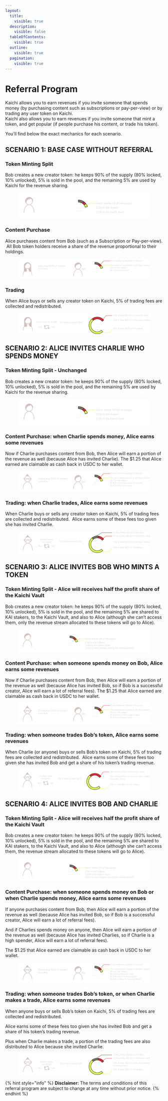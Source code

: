 ```yaml
---
layout:
  title:
    visible: true
  description:
    visible: false
  tableOfContents:
    visible: true
  outline:
    visible: true
  pagination:
    visible: true
---
```


# Referral Program

Kaichi allows you to earn revenues if you invite someone that spends money (by purchasing content such as subscriptions or pay-per-view) or by trading any user token on Kaichi.\
Kaichi also allows you to earn revenues if you invite someone that mint a token, and get popular (if people purchase his content, or trade his token).

You'll find below the exact mechanics for each scenario.

## SCENARIO 1: BASE CASE WITHOUT REFERRAL

### Token Minting Split

Bob creates a new creator token: he keeps 90% of the supply (80% locked, 10% unlocked), 5% is sold in the pool, and the remaining 5% are used by Kaichi for the revenue sharing.

<div align="left">

<figure><img src="../.gitbook/assets/1m.png" alt=""><figcaption></figcaption></figure>

</div>

### Content Purchase

Alice purchases content from Bob (such as a Subscription or Pay-per-view).  All Bob token holders receive a share of the revenue proportional to their holdings.

<figure><img src="../.gitbook/assets/1c.png" alt=""><figcaption></figcaption></figure>

### Trading

When Alice buys or sells any creator token on Kaichi, 5% of trading fees are collected and redistributed.

<figure><img src="../.gitbook/assets/1t.png" alt=""><figcaption></figcaption></figure>

## SCENARIO 2: ALICE INVITES CHARLIE WHO SPENDS MONEY

### Token Minting Split - Unchanged

Bob creates a new creator token: he keeps 90% of the supply (80% locked, 10% unlocked), 5% is sold in the pool, and the remaining 5% are used by Kaichi for the revenue sharing.

<figure><img src="../.gitbook/assets/1m.png" alt=""><figcaption></figcaption></figure>

### Content Purchase: when Charlie spends money, Alice earns some revenues

Now if Charlie purchases content from Bob, then Alice will earn a portion of the revenue as well (because Alice has invited Charlie). The $1.25 that Alice earned are claimable as cash back in USDC to her wallet.

<figure><img src="../.gitbook/assets/2c.png" alt=""><figcaption></figcaption></figure>

### Trading: when Charlie trades, Alice earns some revenues

When Charlie buys or sells any creator token on Kaichi, 5% of trading fees are collected and redistributed.  Alice earns some of these fees too given she has invited Charlie.

<figure><img src="../.gitbook/assets/Frame 5565 (3).png" alt=""><figcaption></figcaption></figure>

## SCENARIO 3: ALICE INVITES BOB WHO MINTS A TOKEN

### Token Minting Split - Alice will receives half the profit share of the Kaichi Vault

Bob creates a new creator token: he keeps 90% of the supply (80% locked, 10% unlocked), 5% is sold in the pool, and the remaining 5% are shared to KAI stakers, to the Kaichi Vault, and also to Alice (although she can’t access them, only the revenue stream allocated to these tokens will go to Alice).

<figure><img src="../.gitbook/assets/3m.png" alt=""><figcaption></figcaption></figure>

### Content Purchase: when someone spends money on Bob, Alice earns some revenues

Now if Charlie purchases content from Bob, then Alice will earn a portion of the revenue as well (because Alice has invited Bob, so if Bob is a successful creator, Alice will earn a lot of referral fees). The $1.25 that Alice earned are claimable as cash back in USDC to her wallet.

<figure><img src="../.gitbook/assets/3c.png" alt=""><figcaption></figcaption></figure>

### Trading: when someone trades Bob’s token, Alice earns some revenues

When Charlie (or anyone) buys or sells Bob’s token on Kaichi, 5% of trading fees are collected and redistributed.  Alice earns some of these fees too given she has invited Bob and get a share of his token’s trading revenue.

<figure><img src="../.gitbook/assets/Frame 5566.png" alt=""><figcaption></figcaption></figure>

## SCENARIO 4: ALICE INVITES BOB AND CHARLIE

### Token Minting Split - Alice will receives half the profit share of the Kaichi Vault

Bob creates a new creator token: he keeps 90% of the supply (80% locked, 10% unlocked), 5% is sold in the pool, and the remaining 5% are shared to KAI stakers, to the Kaichi Vault, and also to Alice (although she can’t access them, the revenue stream allocated to these tokens will go to Alice).

<figure><img src="../.gitbook/assets/4m.png" alt=""><figcaption></figcaption></figure>

### Content Purchase: when someone spends money on Bob or when Charlie spends money, Alice earns some revenues

If anyone purchases content from Bob, then Alice will earn a portion of the revenue as well (because Alice has invited Bob, so if Bob is a successful creator, Alice will earn a lot of referral fees). 

And if Charlies spends money on anyone, then Alice will earn a portion of the revenue as well (because Alice has invited Charlies, so if Charlie is a high spender, Alice will earn a lot of referral fees).&#x20;

The $1.25 that Alice earned are claimable as cash back in USDC to her wallet.

<figure><img src="../.gitbook/assets/4c.png" alt=""><figcaption></figcaption></figure>

### Trading: when someone trades Bob’s token, or when Charlie makes a trade, Alice earns some revenues

When anyone buys or sells Bob’s token on Kaichi, 5% of trading fees are collected and redistributed.  

Alice earns some of these fees too given she has invited Bob and get a share of his token’s trading revenue. 

Plus when Charlie makes a trade, a portion of the trading fees are also distributed to Alice because she invited Charlie. 

<figure><img src="../.gitbook/assets/Frame 55652 (1).png" alt=""><figcaption></figcaption></figure>



{% hint style="info" %}
**Disclaimer:** The terms and conditions of this referral program are subject to change at any time without prior notice.
{% endhint %}



